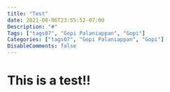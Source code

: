 ```yaml
---
title: "Test"
date: 2021-08-06T23:55:52-07:00
Description: "#"
Tags: ["tags07", "Gopi Palaniappan", "Gopi"]
Categories: ["tags07", "Gopi Palaniappan", "Gopi"]
DisableComments: false
---
```


# This is a test!!
